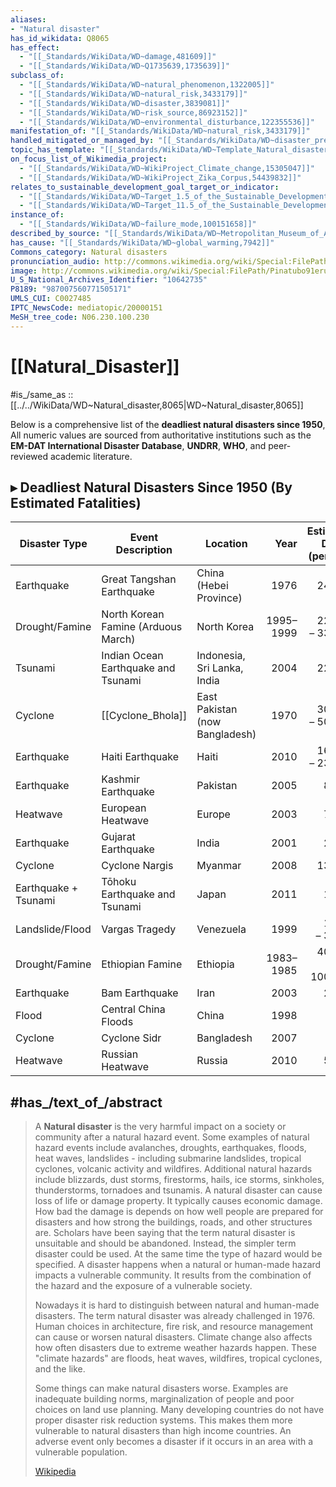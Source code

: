 ```yaml
---
aliases:
- "Natural disaster"
has_id_wikidata: Q8065
has_effect:
  - "[[_Standards/WikiData/WD~damage,481609]]"
  - "[[_Standards/WikiData/WD~Q1735639,1735639]]"
subclass_of:
  - "[[_Standards/WikiData/WD~natural_phenomenon,1322005]]"
  - "[[_Standards/WikiData/WD~natural_risk,3433179]]"
  - "[[_Standards/WikiData/WD~disaster,3839081]]"
  - "[[_Standards/WikiData/WD~risk_source,86923152]]"
  - "[[_Standards/WikiData/WD~environmental_disturbance,122355536]]"
manifestation_of: "[[_Standards/WikiData/WD~natural_risk,3433179]]"
handled_mitigated_or_managed_by: "[[_Standards/WikiData/WD~disaster_preparedness,4583103]]"
topic_has_template: "[[_Standards/WikiData/WD~Template_Natural_disasters,8090872]]"
on_focus_list_of_Wikimedia_project:
  - "[[_Standards/WikiData/WD~WikiProject_Climate_change,15305047]]"
  - "[[_Standards/WikiData/WD~WikiProject_Zika_Corpus,54439832]]"
relates_to_sustainable_development_goal_target_or_indicator:
  - "[[_Standards/WikiData/WD~Target_1.5_of_the_Sustainable_Development_Goals,57590322]]"
  - "[[_Standards/WikiData/WD~Target_11.5_of_the_Sustainable_Development_Goals,57590860]]"
instance_of:
  - "[[_Standards/WikiData/WD~failure_mode,100151658]]"
described_by_source: "[[_Standards/WikiData/WD~Metropolitan_Museum_of_Art_Tagging_Vocabulary,106727050]]"
has_cause: "[[_Standards/WikiData/WD~global_warming,7942]]"
Commons_category: Natural disasters
pronunciation_audio: http://commons.wikimedia.org/wiki/Special:FilePath/LL-Q58635%20%28pan%29-Gaurav%20Jhammat-%E0%A8%95%E0%A9%81%E0%A8%A6%E0%A8%B0%E0%A8%A4%E0%A9%80%20%E0%A8%A4%E0%A8%AC%E0%A8%BE%E0%A8%B9%E0%A9%80.wav
image: http://commons.wikimedia.org/wiki/Special:FilePath/Pinatubo91eruption%20plume.jpg
U_S_National_Archives_Identifier: "10642735"
P8189: "987007560771505171"
UMLS_CUI: C0027485
IPTC_NewsCode: mediatopic/20000151
MeSH_tree_code: N06.230.100.230
---
```


# [[Natural_Disaster]] 

#is_/same_as :: [[../../WikiData/WD~Natural_disaster,8065|WD~Natural_disaster,8065]] 

Below is a comprehensive list of the **deadliest natural disasters since 1950**, 
All numeric values are sourced from authoritative institutions such as the **EM-DAT International Disaster Database**, **UNDRR**, **WHO**, and peer-reviewed academic literature.

## ▸ Deadliest Natural Disasters Since 1950 (By Estimated Fatalities)

| Disaster Type        | Event Description                   | Location                       |      Year | Estimated Deaths (persons) |
| -------------------- | ----------------------------------- | ------------------------------ | --------: | -------------------------: |
| Earthquake           | Great Tangshan Earthquake           | China (Hebei Province)         |      1976 |                     242000 |
| Drought/Famine       | North Korean Famine (Arduous March) | North Korea                    | 1995–1999 |         220000<br>– 330000 |
| Tsunami              | Indian Ocean Earthquake and Tsunami | Indonesia, Sri Lanka, India    |      2004 |                     227898 |
| Cyclone              | [[Cyclone_Bhola]]                   | East Pakistan (now Bangladesh) |      1970 |         300000<br>– 500000 |
| Earthquake           | Haiti Earthquake                    | Haiti                          |      2010 |         160000<br>– 230000 |
| Earthquake           | Kashmir Earthquake                  | Pakistan                       |      2005 |                      86000 |
| Heatwave             | European Heatwave                   | Europe                         |      2003 |                      70000 |
| Earthquake           | Gujarat Earthquake                  | India                          |      2001 |                      20000 |
| Cyclone              | Cyclone Nargis                      | Myanmar                        |      2008 |                     138366 |
| Earthquake + Tsunami | Tōhoku Earthquake and Tsunami       | Japan                          |      2011 |                      15899 |
| Landslide/Flood      | Vargas Tragedy                      | Venezuela                      |      1999 |           10000<br>– 30000 |
| Drought/Famine       | Ethiopian Famine                    | Ethiopia                       | 1983–1985 |        400000<br>– 1000000 |
| Earthquake           | Bam Earthquake                      | Iran                           |      2003 |                      26000 |
| Flood                | Central China Floods                | China                          |      1998 |                       3656 |
| Cyclone              | Cyclone Sidr                        | Bangladesh                     |      2007 |                       3447 |
| Heatwave             | Russian Heatwave                    | Russia                         |      2010 |                      56000 |

## #has_/text_of_/abstract 

> A **Natural disaster** is the very harmful impact on a society or community after a natural hazard event. Some examples of natural hazard events include avalanches, droughts, earthquakes, floods, heat waves, landslides - including submarine landslides, tropical cyclones, volcanic activity and wildfires. Additional natural hazards include blizzards, dust storms, firestorms, hails, ice storms, sinkholes, thunderstorms, tornadoes and tsunamis. A natural disaster can cause loss of life or damage property. It typically causes economic damage. How bad the damage is depends on how well people are prepared for disasters and how strong the buildings, roads, and other structures are. Scholars have been saying that the term natural disaster is unsuitable and should be abandoned. Instead, the simpler term disaster could be used. At the same time the type of hazard would be specified. A disaster happens when a natural or human-made hazard impacts a vulnerable community. It results from the combination of the hazard and the exposure of a vulnerable society.
>
> Nowadays it is hard to distinguish between natural and human-made disasters. The term natural disaster was already challenged in 1976. Human choices in architecture, fire risk, and resource management can cause or worsen natural disasters. Climate change also affects how often disasters due to extreme weather hazards happen. These "climate hazards" are floods, heat waves, wildfires, tropical cyclones, and the like.
>
> 
>
> Some things can make natural disasters worse. Examples are inadequate building norms, marginalization of people and poor choices on land use planning. Many developing countries do not have proper disaster risk reduction systems. This makes them more vulnerable to natural disasters than high income countries. An adverse event only becomes a disaster if it occurs in an area with a vulnerable population.
>
> [Wikipedia](https://en.wikipedia.org/wiki/Natural%20disaster)

